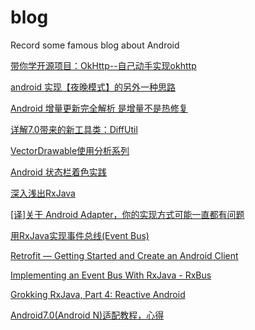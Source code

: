 # blog
Record some famous blog about Android

[带你学开源项目：OkHttp--自己动手实现okhttp](https://wingjay.com/2016/07/21/%E5%B8%A6%E4%BD%A0%E5%AD%A6%E5%BC%80%E6%BA%90%E9%A1%B9%E7%9B%AE%EF%BC%9AOkHttp-%E8%87%AA%E5%B7%B1%E5%8A%A8%E6%89%8B%E5%AE%9E%E7%8E%B0okhttp/)

[android 实现【夜晚模式】的另外一种思路](https://segmentfault.com/a/1190000005736047)

[Android 增量更新完全解析 是增量不是热修复](http://mp.weixin.qq.com/s?__biz=MzAxMTI4MTkwNQ==&mid=2650821209&idx=1&sn=6821835111ce0ab4452866efaf4d78f2&chksm=80b786c7b7c00fd19663782b9ac51dea1c881456a3933e6848aa7d24aec0eb56066f504022f9&scene=0#wechat_redirect)

[详解7.0带来的新工具类：DiffUtil](http://www.jcodecraeer.com/a/anzhuokaifa/androidkaifa/2016/0924/6637.html)

[VectorDrawable使用分析系列](http://www.jcodecraeer.com/a/anzhuokaifa/androidkaifa/2015/0201/2396.html)

[Android 状态栏着色实践](http://www.jianshu.com/p/bae25b5eb867)

[深入浅出RxJava](http://www.jcodecraeer.com/a/anzhuokaifa/androidkaifa/2015/0305/2545.html)

[[译]关于 Android Adapter，你的实现方式可能一直都有问题](http://www.jianshu.com/p/c6a44e18badb)


[用RxJava实现事件总线(Event Bus)](http://www.jianshu.com/p/ca090f6e2fe2)

[Retrofit — Getting Started and Create an Android Client](https://futurestud.io/tutorials/retrofit-getting-started-and-android-client)

[Implementing an Event Bus With RxJava - RxBus](http://blog.kaush.co/2014/12/24/implementing-an-event-bus-with-rxjava-rxbus/)

[Grokking RxJava, Part 4: Reactive Android](http://blog.danlew.net/2014/10/08/grokking-rxjava-part-4/)

[Android7.0(Android N)适配教程，心得](http://blog.csdn.net/fengyuzhengfan/article/details/52688232)